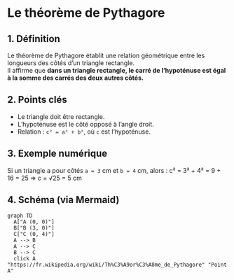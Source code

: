 # Le théorème de Pythagore

## 1. Définition
Le théorème de Pythagore établit une relation géométrique entre les longueurs des côtés d’un triangle rectangle.  
Il affirme que **dans un triangle rectangle, le carré de l’hypoténuse est égal à la somme des carrés des deux autres côtés.**

## 2. Points clés
- Le triangle doit être rectangle.
- L’hypoténuse est le côté opposé à l’angle droit.
- Relation : `c² = a² + b²`, où `c` est l’hypoténuse.

## 3. Exemple numérique
Si un triangle a pour côtés `a = 3` cm et `b = 4` cm, alors :
c² = 3² + 4² = 9 + 16 = 25
⇒ c = √25 = 5 cm

## 4. Schéma (via Mermaid)

```mermaid
graph TD
  A["A (0, 0)"]
  B["B (3, 0)"]
  C["C (0, 4)"]
  A --> B
  A --> C
  B --> C
  click A "https://fr.wikipedia.org/wiki/Th%C3%A9or%C3%A8me_de_Pythagore" "Point A"
